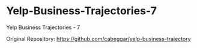 # Yelp-Business-Trajectories-7
Yelp Business Trajectories - 7

Original Repository: https://github.com/cabeggar/yelp-business-trajectory

